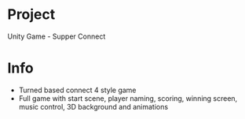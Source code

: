 # Project
Unity Game - Supper Connect
# Info
- Turned based connect 4 style game
- Full game with start scene, player naming, scoring, winning screen, music control, 3D background and animations
